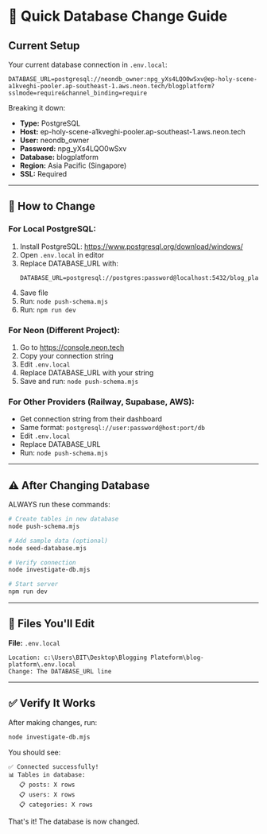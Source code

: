 # 🔄 Quick Database Change Guide

## Current Setup

Your current database connection in `.env.local`:

```
DATABASE_URL=postgresql://neondb_owner:npg_yXs4LQO0wSxv@ep-holy-scene-a1kveghi-pooler.ap-southeast-1.aws.neon.tech/blogplatform?sslmode=require&channel_binding=require
```

Breaking it down:

- **Type:** PostgreSQL
- **Host:** ep-holy-scene-a1kveghi-pooler.ap-southeast-1.aws.neon.tech
- **User:** neondb_owner
- **Password:** npg_yXs4LQO0wSxv
- **Database:** blogplatform
- **Region:** Asia Pacific (Singapore)
- **SSL:** Required

---

## 🚀 How to Change

### For Local PostgreSQL:

1. Install PostgreSQL: https://www.postgresql.org/download/windows/
2. Open `.env.local` in editor
3. Replace DATABASE_URL with:
   ```
   DATABASE_URL=postgresql://postgres:password@localhost:5432/blog_platform
   ```
4. Save file
5. Run: `node push-schema.mjs`
6. Run: `npm run dev`

### For Neon (Different Project):

1. Go to https://console.neon.tech
2. Copy your connection string
3. Edit `.env.local`
4. Replace DATABASE_URL with your string
5. Save and run: `node push-schema.mjs`

### For Other Providers (Railway, Supabase, AWS):

- Get connection string from their dashboard
- Same format: `postgresql://user:password@host:port/db`
- Edit `.env.local`
- Replace DATABASE_URL
- Run: `node push-schema.mjs`

---

## ⚠️ After Changing Database

ALWAYS run these commands:

```bash
# Create tables in new database
node push-schema.mjs

# Add sample data (optional)
node seed-database.mjs

# Verify connection
node investigate-db.mjs

# Start server
npm run dev
```

---

## 📂 Files You'll Edit

**File:** `.env.local`

```
Location: c:\Users\BIT\Desktop\Blogging Plateform\blog-platform\.env.local
Change: The DATABASE_URL line
```

---

## ✅ Verify It Works

After making changes, run:

```bash
node investigate-db.mjs
```

You should see:

```
✅ Connected successfully!
📊 Tables in database:
   📋 posts: X rows
   📋 users: X rows
   📋 categories: X rows
```

That's it! The database is now changed.

